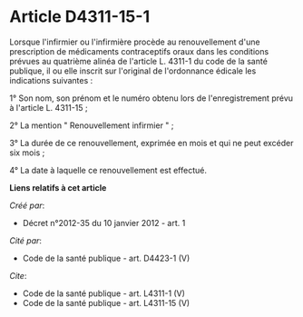 # Article D4311-15-1

Lorsque l'infirmier ou l'infirmière procède au renouvellement d'une prescription de médicaments contraceptifs oraux dans les
conditions prévues au quatrième alinéa de l'article L. 4311-1 du code de la santé publique, il ou elle inscrit sur l'original
de l'ordonnance édicale les indications suivantes : 

1° Son nom, son prénom et le numéro obtenu lors de l'enregistrement prévu à l'article L. 4311-15 ; 

2° La mention " Renouvellement infirmier " ; 

3° La durée de ce renouvellement, exprimée en mois et qui ne peut excéder six mois ; 

4° La date à laquelle ce renouvellement est effectué.

**Liens relatifs à cet article**

_Créé par_:

  - Décret n°2012-35 du 10 janvier 2012 - art. 1

_Cité par_:

  - Code de la santé publique - art. D4423-1 (V)

_Cite_:

  - Code de la santé publique - art. L4311-1 (V)
  - Code de la santé publique - art. L4311-15 (V)
